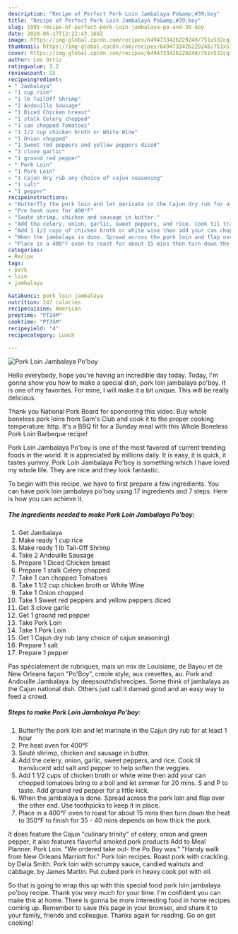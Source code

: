 ```yaml
---
description: "Recipe of Perfect Pork Loin Jambalaya Po&amp;#39;boy"
title: "Recipe of Perfect Pork Loin Jambalaya Po&amp;#39;boy"
slug: 1995-recipe-of-perfect-pork-loin-jambalaya-po-and-39-boy
date: 2020-06-17T12:22:43.169Z
image: https://img-global.cpcdn.com/recipes/6494733426229248/751x532cq70/pork-loin-jambalaya-poboy-recipe-main-photo.jpg
thumbnail: https://img-global.cpcdn.com/recipes/6494733426229248/751x532cq70/pork-loin-jambalaya-poboy-recipe-main-photo.jpg
cover: https://img-global.cpcdn.com/recipes/6494733426229248/751x532cq70/pork-loin-jambalaya-poboy-recipe-main-photo.jpg
author: Leo Ortiz
ratingvalue: 3.2
reviewcount: 15
recipeingredient:
- " Jambalaya"
- "1 cup rice"
- "1 lb TailOff Shrimp"
- "2 Andouille Sausage"
- "1 Diced Chicken breast"
- "1 stalk Celery chopped"
- "1 can chopped Tomatoes"
- "1 1/2 cup chicken broth or White Wine"
- "1 Onion chopped"
- "1 Sweet red peppers and yellow peppers diced"
- "3 clove garlic"
- "1 ground red pepper"
- " Pork Loin"
- "1 Pork Loin"
- "1 Cajun dry rub any choice of cajun seasoning"
- "1 salt"
- "1 pepper"
recipeinstructions:
- "Butterfly the pork loin and let marinate in the Cajun dry rub for at least 1 hour"
- "Pre heat oven for 400°F"
- "Sauté shrimp, chicken and sausage in butter."
- "Add the celery, onion, garlic, sweet peppers, and rice. Cook til translucent add salt and pepper to help soften the veggies."
- "Add 1 1/2 cups of chicken broth or white wine then add your can chopped tomatoes bring to a boil and let simmer for 20 mins. S and P to taste. Add ground red pepper for a little kick."
- "When the jambalaya is done. Spread across the pork loin and flap over the other end. Use toothpicks to keep it in place."
- "Place in a 400°F oven to roast for about 15 mins then turn down the heat to 350°F to finish for 35 - 40 mins depends on how thick the pork."
categories:
- Recipe
tags:
- pork
- loin
- jambalaya

katakunci: pork loin jambalaya 
nutrition: 247 calories
recipecuisine: American
preptime: "PT24M"
cooktime: "PT35M"
recipeyield: "4"
recipecategory: Lunch

---
```



![Pork Loin Jambalaya Po&#39;boy](https://img-global.cpcdn.com/recipes/6494733426229248/751x532cq70/pork-loin-jambalaya-poboy-recipe-main-photo.jpg)

Hello everybody, hope you're having an incredible day today. Today, I'm gonna show you how to make a special dish, pork loin jambalaya po&#39;boy. It is one of my favorites. For mine, I will make it a bit unique. This will be really delicious.

Thank you National Pork Board for sponsoring this video. Buy whole boneless pork loins from Sam&#39;s Club and cook it to the proper cooking temperature: http. It&#39;s a BBQ fit for a Sunday meal with this Whole Boneless Pork Loin Barbeque recipe!

Pork Loin Jambalaya Po&#39;boy is one of the most favored of current trending foods in the world. It is appreciated by millions daily. It is easy, it is quick, it tastes yummy. Pork Loin Jambalaya Po&#39;boy is something which I have loved my whole life. They are nice and they look fantastic.


To begin with this recipe, we have to first prepare a few ingredients. You can have pork loin jambalaya po&#39;boy using 17 ingredients and 7 steps. Here is how you can achieve it.

<!--inarticleads1-->

##### The ingredients needed to make Pork Loin Jambalaya Po&#39;boy:

1. Get  Jambalaya
1. Make ready 1 cup rice
1. Make ready 1 lb Tail-Off Shrimp
1. Take 2 Andouille Sausage
1. Prepare 1 Diced Chicken breast
1. Prepare 1 stalk Celery chopped
1. Take 1 can chopped Tomatoes
1. Take 1 1/2 cup chicken broth or White Wine
1. Take 1 Onion chopped
1. Take 1 Sweet red peppers and yellow peppers diced
1. Get 3 clove garlic
1. Get 1 ground red pepper
1. Take  Pork Loin
1. Take 1 Pork Loin
1. Get 1 Cajun dry rub (any choice of cajun seasoning)
1. Prepare 1 salt
1. Prepare 1 pepper


Pas spécialement de rubriques, mais un mix de Louisiane, de Bayou et de New Orleans façon &#34;Po&#39;Boy&#34;, creole style, aux crevettes, au. Pork and Andouille Jambalaya. by deepsouthdishrecipes. Some think of jambalaya as the Cajun national dish. Others just call it darned good and an easy way to feed a crowd. 

<!--inarticleads2-->

##### Steps to make Pork Loin Jambalaya Po&#39;boy:

1. Butterfly the pork loin and let marinate in the Cajun dry rub for at least 1 hour
1. Pre heat oven for 400°F
1. Sauté shrimp, chicken and sausage in butter.
1. Add the celery, onion, garlic, sweet peppers, and rice. Cook til translucent add salt and pepper to help soften the veggies.
1. Add 1 1/2 cups of chicken broth or white wine then add your can chopped tomatoes bring to a boil and let simmer for 20 mins. S and P to taste. Add ground red pepper for a little kick.
1. When the jambalaya is done. Spread across the pork loin and flap over the other end. Use toothpicks to keep it in place.
1. Place in a 400°F oven to roast for about 15 mins then turn down the heat to 350°F to finish for 35 - 40 mins depends on how thick the pork.


It does feature the Cajun &#34;culinary trinity&#34; of celery, onion and green pepper; it also features flavorful smoked pork products Add to Meal Planner. Pork Loin. &#34;We ordered take out- the Po Boy was.&#34; &#34;Handy walk from New Orleans Marriott for.&#34; Pork loin recipes. Roast pork with crackling. by Delia Smith. Pork loin with scrumpy sauce, candied walnuts and cabbage. by James Martin. Put cubed pork in heavy cook pot with oil. 

So that is going to wrap this up with this special food pork loin jambalaya po&#39;boy recipe. Thank you very much for your time. I'm confident you can make this at home. There is gonna be more interesting food in home recipes coming up. Remember to save this page in your browser, and share it to your family, friends and colleague. Thanks again for reading. Go on get cooking!
